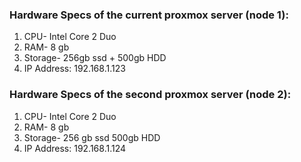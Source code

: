 ### Hardware Specs of the current proxmox server (node 1):
1. CPU- Intel Core 2 Duo
2. RAM- 8 gb
3. Storage- 256gb ssd  +  500gb HDD
5. IP Address: 192.168.1.123

### Hardware Specs of the second proxmox server (node 2):
1. CPU- Intel Core 2 Duo
2. RAM- 8 gb
3. Storage- 256 gb ssd
        500gb HDD
4. IP Address: 192.168.1.124
